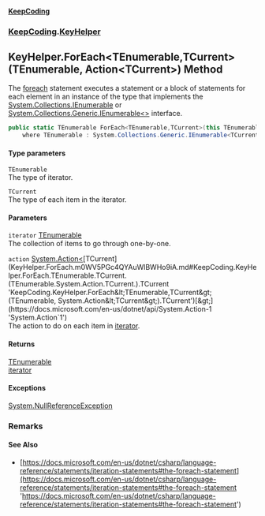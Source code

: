 #### [KeepCoding](index.md 'index')
### [KeepCoding](KeepCoding.md 'KeepCoding').[KeyHelper](KeyHelper.md 'KeepCoding.KeyHelper')
## KeyHelper.ForEach&lt;TEnumerable,TCurrent&gt;(TEnumerable, Action&lt;TCurrent&gt;) Method
The [foreach](https://docs.microsoft.com/en-us/dotnet/csharp/language-reference/keywords/foreach 'https://docs.microsoft.com/en-us/dotnet/csharp/language-reference/keywords/foreach') statement executes a statement or a block of statements for each element in an instance of the type that implements the [System.Collections.IEnumerable](https://docs.microsoft.com/en-us/dotnet/api/System.Collections.IEnumerable 'System.Collections.IEnumerable') or [System.Collections.Generic.IEnumerable&lt;&gt;](https://docs.microsoft.com/en-us/dotnet/api/System.Collections.Generic.IEnumerable-1 'System.Collections.Generic.IEnumerable`1') interface.  
```csharp
public static TEnumerable ForEach<TEnumerable,TCurrent>(this TEnumerable iterator, System.Action<TCurrent> action)
    where TEnumerable : System.Collections.Generic.IEnumerable<TCurrent>;
```
#### Type parameters
<a name='KeepCoding.KeyHelper.ForEach.TEnumerable.TCurrent.(TEnumerable.System.Action.TCurrent.).TEnumerable'></a>
`TEnumerable`  
The type of iterator.
  
<a name='KeepCoding.KeyHelper.ForEach.TEnumerable.TCurrent.(TEnumerable.System.Action.TCurrent.).TCurrent'></a>
`TCurrent`  
The type of each item in the iterator.
  
#### Parameters
<a name='KeepCoding.KeyHelper.ForEach.TEnumerable.TCurrent.(TEnumerable.System.Action.TCurrent.).iterator'></a>
`iterator` [TEnumerable](KeyHelper.ForEach.m0WV5PGc4QYAuWlBWHo9iA.md#KeepCoding.KeyHelper.ForEach.TEnumerable.TCurrent.(TEnumerable.System.Action.TCurrent.).TEnumerable 'KeepCoding.KeyHelper.ForEach&lt;TEnumerable,TCurrent&gt;(TEnumerable, System.Action&lt;TCurrent&gt;).TEnumerable')  
The collection of items to go through one-by-one.
  
<a name='KeepCoding.KeyHelper.ForEach.TEnumerable.TCurrent.(TEnumerable.System.Action.TCurrent.).action'></a>
`action` [System.Action&lt;](https://docs.microsoft.com/en-us/dotnet/api/System.Action-1 'System.Action`1')[TCurrent](KeyHelper.ForEach.m0WV5PGc4QYAuWlBWHo9iA.md#KeepCoding.KeyHelper.ForEach.TEnumerable.TCurrent.(TEnumerable.System.Action.TCurrent.).TCurrent 'KeepCoding.KeyHelper.ForEach&lt;TEnumerable,TCurrent&gt;(TEnumerable, System.Action&lt;TCurrent&gt;).TCurrent')[&gt;](https://docs.microsoft.com/en-us/dotnet/api/System.Action-1 'System.Action`1')  
The action to do on each item in [iterator](KeyHelper.ForEach.m0WV5PGc4QYAuWlBWHo9iA.md#KeepCoding.KeyHelper.ForEach.TEnumerable.TCurrent.(TEnumerable.System.Action.TCurrent.).iterator 'KeepCoding.KeyHelper.ForEach&lt;TEnumerable,TCurrent&gt;(TEnumerable, System.Action&lt;TCurrent&gt;).iterator').
  
#### Returns
[TEnumerable](KeyHelper.ForEach.m0WV5PGc4QYAuWlBWHo9iA.md#KeepCoding.KeyHelper.ForEach.TEnumerable.TCurrent.(TEnumerable.System.Action.TCurrent.).TEnumerable 'KeepCoding.KeyHelper.ForEach&lt;TEnumerable,TCurrent&gt;(TEnumerable, System.Action&lt;TCurrent&gt;).TEnumerable')  
[iterator](KeyHelper.ForEach.m0WV5PGc4QYAuWlBWHo9iA.md#KeepCoding.KeyHelper.ForEach.TEnumerable.TCurrent.(TEnumerable.System.Action.TCurrent.).iterator 'KeepCoding.KeyHelper.ForEach&lt;TEnumerable,TCurrent&gt;(TEnumerable, System.Action&lt;TCurrent&gt;).iterator')
#### Exceptions
[System.NullReferenceException](https://docs.microsoft.com/en-us/dotnet/api/System.NullReferenceException 'System.NullReferenceException')  
### Remarks
#### See Also
- [https://docs.microsoft.com/en-us/dotnet/csharp/language-reference/statements/iteration-statements#the-foreach-statement](https://docs.microsoft.com/en-us/dotnet/csharp/language-reference/statements/iteration-statements#the-foreach-statement 'https://docs.microsoft.com/en-us/dotnet/csharp/language-reference/statements/iteration-statements#the-foreach-statement')

